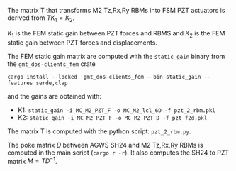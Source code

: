 The matrix T that transforms M2 Tz,Rx,Ry RBMs into FSM PZT actuators is derived from
$T K_1 = K_2$.

$K_1$ is the FEM static gain between PZT forces and RBMS and
$K_2$ is the FEM static gain between PZT forces and displacements.

The FEM static gain matrix are computed with the `static_gain` binary from
the `gmt_dos-clients_fem` crate
```shell
cargo install --locked  gmt_dos-clients_fem --bin static_gain --features serde,clap
```
and the gains are obtained with:

 * K1: `static_gain -i MC_M2_PZT_F -o MC_M2_lcl_6D -f pzt_2_rbm.pkl`
 * K2: `static_gain -i MC_M2_PZT_F -o MC_M2_PZT_D -f pzt_f2d.pkl`

The matrix T is computed with the python script: `pzt_2_rbm.py`.

The poke matrix $D$ between AGWS SH24 and M2 Tz,Rx,Ry RBMs is computed in the
main script (`cargo r -r`).
It also computes the SH24 to PZT matrix $M = T D^{-1}$.
